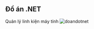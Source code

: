 ## Đồ án .NET
Quản lý linh kiện máy tính <img src="https://visitor-badge.glitch.me/badge?page_id=dh19pm.doandotnet" alt="doandotnet" />
